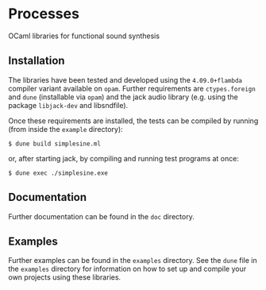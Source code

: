 # Processes
OCaml libraries for functional sound synthesis

## Installation

The libraries have been tested and developed using the
```4.09.0+flambda``` compiler variant available on ```opam```. Further
requirements are ```ctypes.foreign``` and ```dune``` (installable via
```opam```) and the jack audio library (e.g. using the package
```libjack-dev``` and libsndfile).

Once these requirements are installed, the tests can be compiled by
running (from inside the ```example``` directory):

```
$ dune build simplesine.ml
```

or, after starting jack, by compiling and running test programs at once:

```
$ dune exec ./simplesine.exe
```

## Documentation

Further documentation can be found in the ```doc``` directory.

## Examples 

Further examples can be found in the ```examples``` directory. See the
```dune``` file in the ```examples``` directory for information on how
to set up and compile your own projects using these libraries.
